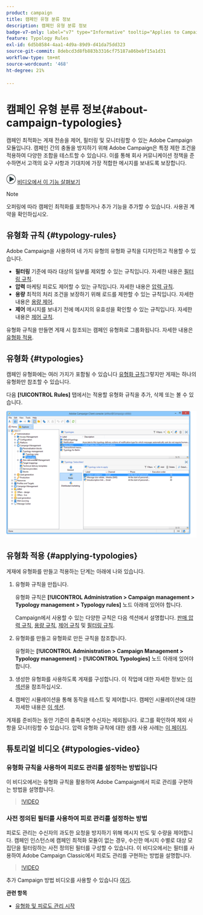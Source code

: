 ```yaml
---
product: campaign
title: 캠페인 유형 분류 정보
description: 캠페인 유형 분류 정보
badge-v7-only: label="v7" type="Informative" tooltip="Applies to Campaign Classic v7 only"
feature: Typology Rules
exl-id: 6d5b8584-4aa1-4d9a-89d9-d41da75dd323
source-git-commit: 8debcd3d8fb883b3316cf75187a86bebf15a1d31
workflow-type: tm+mt
source-wordcount: '468'
ht-degree: 21%

---
```


# 캠페인 유형 분류 정보{#about-campaign-typologies}

캠페인 최적화는 게재 전송을 제어, 필터링 및 모니터링할 수 있는 Adobe Campaign 모듈입니다. 캠페인 간의 충돌을 방지하기 위해 Adobe Campaign은 특정 제한 조건을 적용하여 다양한 조합을 테스트할 수 있습니다. 이를 통해 회사 커뮤니케이션 정책을 준수하면서 고객의 요구 사항과 기대치에 가장 적합한 메시지를 보내도록 보장합니다.

![](assets/do-not-localize/how-to-video.png) [비디오에서 이 기능 살펴보기](#typologies-video)

>[!NOTE]
>
>오퍼링에 따라 캠페인 최적화를 포함하거나 추가 기능을 추가할 수 있습니다. 사용권 계약을 확인하십시오.

## 유형화 규칙 {#typology-rules}

Adobe Campaign을 사용하여 네 가지 유형의 유형화 규칙을 디자인하고 적용할 수 있습니다.

* **필터링** 기준에 따라 대상의 일부를 제외할 수 있는 규칙입니다. 자세한 내용은 [필터링 규칙](filtering-rules.md).
* **압력** 마케팅 피로도 제어할 수 있는 규칙입니다. 자세한 내용은 [압력 규칙](pressure-rules.md).
* **용량** 최적의 처리 조건을 보장하기 위해 로드를 제한할 수 있는 규칙입니다. 자세한 내용은 [용량 제어](consistency-rules.md#controlling-capacity).
* **제어** 메시지를 보내기 전에 메시지의 유효성을 확인할 수 있는 규칙입니다. 자세한 내용은 [제어 규칙](control-rules.md).

유형화 규칙을 만들면 게재 시 참조되는 캠페인 유형화로 그룹화됩니다. 자세한 내용은 [유형화 적용](#applying-typologies).

## 유형화 {#typologies}

캠페인 유형화에는 여러 가지가 포함될 수 있습니다 [유형화 규칙](#typology-rules)그렇지만 게재는 하나의 유형화만 참조할 수 있습니다.

다음 **[!UICONTROL Rules]** 탭에서는 적용할 유형화 규칙을 추가, 삭제 또는 볼 수 있습니다.

![](assets/campaign_opt_rules_tab.png)

## 유형화 적용 {#applying-typologies}

게재에 유형화를 만들고 적용하는 단계는 아래에 나와 있습니다.

1. 유형화 규칙을 만듭니다.

   유형화 규칙은 **[!UICONTROL Administration > Campaign management > Typology management > Typology rules]** 노드 아래에 있어야 합니다.

   Campaign에서 사용할 수 있는 다양한 규칙은 다음 섹션에서 설명합니다. [판매 압력 규칙](pressure-rules.md), [용량 규칙](consistency-rules.md#controlling-capacity), [제어 규칙](control-rules.md) 및 [필터링 규칙](filtering-rules.md).

1. 유형화를 만들고 유형화로 만든 규칙을 참조합니다.

   유형화는 **[!UICONTROL Administration > Campaign Management > Typology management]** > **[!UICONTROL Typologies]** 노드 아래에 있어야 합니다.

1. 생성한 유형화를 사용하도록 게재를 구성합니다. 이 작업에 대한 자세한 정보는 [이 섹션](applying-rules.md#applying-a-typology-to-a-delivery)을 참조하십시오.
1. 캠페인 시뮬레이션을 통해 동작을 테스트 및 제어합니다. 캠페인 시뮬레이션에 대한 자세한 내용은 [이 섹션](campaign-simulations.md).

게재를 준비하는 동안 기준이 충족되면 수신자는 제외됩니다. 로그를 확인하여 제외 사항을 모니터링할 수 있습니다. 압력 유형화 규칙에 대한 샘플 사용 사례는 [이 페이지](pressure-rules.md#use-cases-on-pressure-rules).

## 튜토리얼 비디오 {#typologies-video}

### 유형화 규칙을 사용하여 피로도 관리를 설정하는 방법입니다

이 비디오에서는 유형화 규칙을 활용하여 Adobe Campaign에서 피로 관리를 구현하는 방법을 설명합니다.

>[!VIDEO](https://video.tv.adobe.com/v/25090?quality=12)

### 사전 정의된 필터를 사용하여 피로 관리를 설정하는 방법

피로도 관리는 수신자의 과도한 요청을 방지하기 위해 메시지 빈도 및 수량을 제어합니다. 캠페인 인스턴스에 캠페인 최적화 모듈이 없는 경우, 수신한 메시지 수별로 대상 모집단을 필터링하는 사전 정의된 필터를 구성할 수 있습니다. 이 비디오에서는 필터를 사용하여 Adobe Campaign Classic에서 피로도 관리를 구현하는 방법을 설명합니다.

>[!VIDEO](https://video.tv.adobe.com/v/25091?quality=12)

추가 Campaign 방법 비디오를 사용할 수 있습니다 [여기](https://experienceleague.adobe.com/docs/campaign-classic-learn/tutorials/overview.html?lang=ko).

**관련 항목**

* [유형화 및 피로도 관리 시작](pressure-rules.md)

